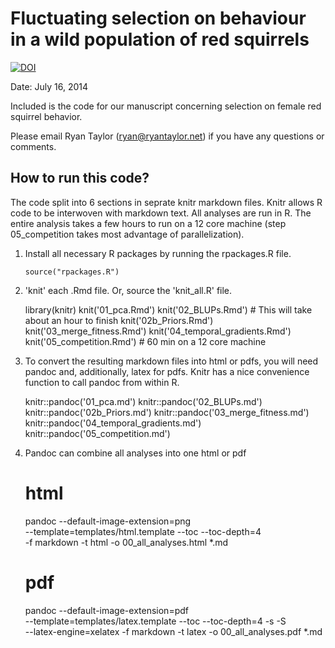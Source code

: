 # Fluctuating selection on behaviour in a wild population of red squirrels

[![DOI](https://zenodo.org/badge/5166/rwtaylor/2014-female-selection.png)](http://dx.doi.org/10.5281/zenodo.10908)

Date: July 16, 2014

Included is the code for our manuscript concerning selection on female red squirrel behavior.

Please email Ryan Taylor (ryan@ryantaylor.net) if you have any questions or comments.

## How to run this code?
The code split into 6 sections in seprate knitr markdown files. Knitr allows R code to be interwoven with markdown text. All analyses are run in R. The entire analysis takes a few hours to run on a 12 core machine (step 05_competition takes most advantage of parallelization).

  1. Install all necessary R packages by running the rpackages.R file.
     
         source("rpackages.R")
         
  2. 'knit' each .Rmd file. Or, source the 'knit_all.R' file.
      
        library(knitr)
        knit('01_pca.Rmd')
        knit('02_BLUPs.Rmd') # This will take about an hour to finish
        knit('02b_Priors.Rmd')
        knit('03_merge_fitness.Rmd')
        knit('04_temporal_gradients.Rmd')
        knit('05_competition.Rmd') # 60 min on a 12 core machine
      
  3. To convert the resulting markdown files into html or pdfs, you will need pandoc and, additionally, latex for pdfs. Knitr has a nice convenience function to call pandoc from within R.

        knitr::pandoc('01_pca.md')
        knitr::pandoc('02_BLUPs.md')
        knitr::pandoc('02b_Priors.md')
        knitr::pandoc('03_merge_fitness.md')
        knitr::pandoc('04_temporal_gradients.md')
        knitr::pandoc('05_competition.md')
  
  4. Pandoc can combine all analyses into one html or pdf
        
        # html
        pandoc --default-image-extension=png \
        --template=templates/html.template --toc --toc-depth=4  \
        -f markdown -t html -o 00_all_analyses.html *.md
        
        # pdf
        pandoc --default-image-extension=pdf \
        --template=templates/latex.template --toc --toc-depth=4 -s -S \
        --latex-engine=xelatex  -f markdown -t latex -o 00_all_analyses.pdf *.md
